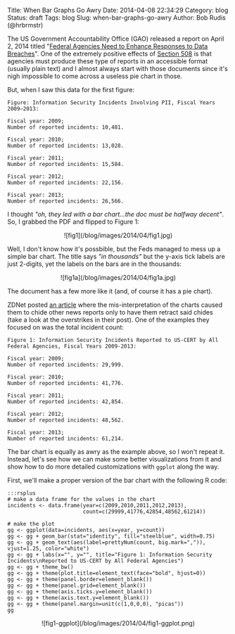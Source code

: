 Title: When Bar Graphs Go Awry
Date: 2014-04-08 22:34:29
Category: blog
Status: draft
Tags: blog
Slug: when-bar-graphs-go-awry
Author: Bob Rudis (@hrbrmstr)

The US Government Accountability Office (GAO) released a report on April 2, 2014 titled "[Federal Agencies Need to Enhance Responses to Data Breaches](http://www.gao.gov/products/GAO-14-487T)". One of the extremely positive effects of [Section 508](http://www.ada.gov/508/index.html) is that agencies must produce these type of reports in an accessible format (usually plain text) and I almost always start with those documents since it's nigh impossible to come across a useless pie chart in those.

But, when I saw this data for the first figure:

    Figure: Information Security Incidents Involving PII, Fiscal Years 2009–2013: 
        
    Fiscal year: 2009; 
    Number of reported incidents: 10,481. 
    
    Fiscal year: 2010; 
    Number of reported incidents: 13,028. 
    
    Fiscal year: 2011; 
    Number of reported incidents: 15,584. 
    
    Fiscal year: 2012; 
    Number of reported incidents: 22,156. 
    
    Fiscal year: 2013; 
    Number of reported incidents: 26,566. 

I thought *"oh, they led with a bar chart&hellip;the doc must be halfway decent"*. So, I grabbed the PDF and flipped to Figure 1:

<center>![fig1](/blog/images/2014/04/fig1.jpg)</center>

Well, I don't know how it's possbible, but the Feds managed to mess up a simple bar chart. The title says *"in thousands"* but the y-axis tick labels are just 2-digits, yet the labels on the bars are in the thousands:

<center>![fig1a](/blog/images/2014/04/fig1a.jpg)</center>

The document has a few more like it (and, of course it has a pie chart).

ZDNet posted [an article](http://www.zdnet.com/government-breaches-at-all-time-high-press-blunder-under-reports-by-millions-7000028113/) where the mis-interpretation of the charts caused them to chide other news reports only to have them retract said chides (take a look at the overstrikes in their post). One of the examples they focused on was the total incident count:

    Figure 1: Information Security Incidents Reported to US-CERT by All 
    Federal Agencies, Fiscal Years 2009-2013: 
    
    Fiscal year: 2009; 
    Number of reported incidents: 29,999. 
    
    Fiscal year: 2010; 
    Number of reported incidents: 41,776. 
    
    Fiscal year: 2011; 
    Number of reported incidents: 42,854. 
    
    Fiscal year: 2012; 
    Number of reported incidents: 48,562. 
    
    Fiscal year: 2013; 
    Number of reported incidents: 61,214. 

The bar chart is equally as awry as the example above, so I won't repeat it. Instead, let's see how we can make some better visualizations from it and show how to do more detailed customizations with `ggplot` along the way.

First, we'll make a proper version of the bar chart with the following R code:

    :::rsplus
    # make a data frame for the values in the chart
    incidents <- data.frame(year=c(2009,2010,2011,2012,2013),
                            count=c(29999,41776,42854,48562,61214))
    
    # make the plot
    gg <- ggplot(data=incidents, aes(x=year, y=count))
    gg <- gg + geom_bar(stat="identity", fill="steelblue", width=0.75)
    gg <- gg + geom_text(aes(label=prettyNum(count, big.mark=",")), vjust=1.25, color="white")
    gg <- gg + labs(x="", y="", title="Figure 1: Information Security Incidents\nReported to US-CERT by All Federal Agencies")
    gg <- gg + theme_bw()
    gg <- gg + theme(plot.title=element_text(face="bold", hjust=0))
    gg <- gg + theme(panel.border=element_blank())
    gg <- gg + theme(panel.grid=element_blank())
    gg <- gg + theme(axis.ticks.y=element_blank())
    gg <- gg + theme(axis.text.y=element_blank())
    gg <- gg + theme(panel.margin=unit(c(1,0,0,0), "picas"))
    gg

<center>![fig1-ggplot](/blog/images/2014/04/fig1-ggplot.png)</center>

